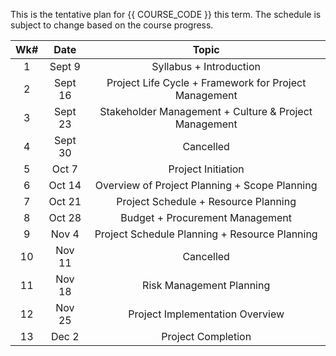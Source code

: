 This is the tentative plan for {{ COURSE_CODE }} this term. The schedule is subject to change based on the course progress.  

| Wk# |   Date  |          Topic                                            |
|:---:|:-------:|:---------------------------------------------------------:|
|  1  |  Sept 9 | Syllabus + Introduction                                   |
|  2  |  Sept 16 | Project Life Cycle + Framework for Project Management    |
|  3  |  Sept 23 | Stakeholder Management + Culture & Project Management    |
|  4  |  Sept 30 | Cancelled                                                |
|  5  |  Oct 7 | Project Initiation                                         |
|  6  |  Oct 14 | Overview of Project Planning + Scope Planning             |
|  7  |  Oct 21 | Project Schedule + Resource Planning                      |
|  8  |  Oct 28 | Budget + Procurement Management                           |
|  9  |  Nov 4 | Project Schedule Planning + Resource Planning              |
|  10  |  Nov 11 | Cancelled                                                |
|  11  |  Nov 18 | Risk Management Planning                                 |
|  12  |  Nov 25 | Project Implementation Overview                          |
|  13  |  Dec 2 | Project Completion                                        |



